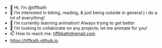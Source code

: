- 👋 Hi, I’m @tiffkath
- 👀 I’m interested in biking, reading, & just being outside in general:) i do a lot of everything!
- 🌱 I’m currently learning animation! Always trying to get better
- 💞️ I’m looking to collaborate on any projects; let me animate for you!
- 📫 How to reach me: tiffbkath@gmail.com
- https://tiffkath.github.io

<!---
tiffkath/tiffkath is a ✨ special ✨ repository because its `README.md` (this file) appears on your GitHub profile.
You can click the Preview link to take a look at your changes.
--->

